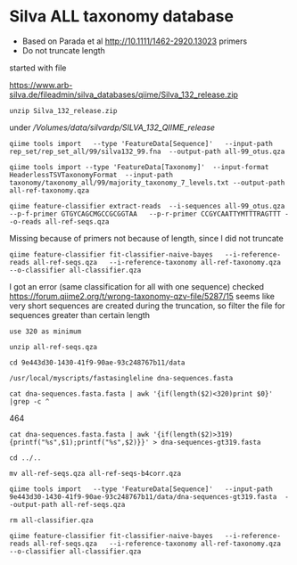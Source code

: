 # Silva ALL taxonomy database

* Based on Parada et al http://10.1111/1462-2920.13023 primers
* Do not truncate length

started with file

https://www.arb-silva.de/fileadmin/silva_databases/qiime/Silva_132_release.zip

`unzip Silva_132_release.zip`

under */Volumes/data/silvardp/SILVA_132_QIIME_release*

`qiime tools import   --type 'FeatureData[Sequence]'   --input-path  rep_set/rep_set_all/99/silva132_99.fna  --output-path all-99_otus.qza`

`qiime tools import --type 'FeatureData[Taxonomy]'  --input-format HeaderlessTSVTaxonomyFormat  --input-path taxonomy/taxonomy_all/99/majority_taxonomy_7_levels.txt --output-path all-ref-taxonomy.qza`

`qiime feature-classifier extract-reads  --i-sequences all-99_otus.qza   --p-f-primer GTGYCAGCMGCCGCGGTAA   --p-r-primer CCGYCAATTYMTTTRAGTTT --o-reads all-ref-seqs.qza`

Missing  because of primers not because of length, since I did not truncate

`qiime feature-classifier fit-classifier-naive-bayes   --i-reference-reads all-ref-seqs.qza   --i-reference-taxonomy all-ref-taxonomy.qza   --o-classifier all-classifier.qza`

I got an error (same classification for all with one sequence)
checked <https://forum.qiime2.org/t/wrong-taxonomy-qzv-file/5287/15>
seems like very short sequences are created during the truncation, so filter the file for sequences greater than certain length

```use 320 as minimum```

`unzip all-ref-seqs.qza`

`cd 9e443d30-1430-41f9-90ae-93c248767b11/data`

`/usr/local/myscripts/fastasingleline dna-sequences.fasta`

`cat dna-sequences.fasta.fasta | awk '{if(length($2)<320)print $0}' |grep -c ^`

464

`cat dna-sequences.fasta.fasta | awk '{if(length($2)>319){printf("%s",$1);printf("%s",$2)}}' > dna-sequences-gt319.fasta`

`cd ../..`

`mv all-ref-seqs.qza all-ref-seqs-b4corr.qza`

`qiime tools import   --type 'FeatureData[Sequence]'   --input-path  9e443d30-1430-41f9-90ae-93c248767b11/data/dna-sequences-gt319.fasta  --output-path all-ref-seqs.qza`

`rm all-classifier.qza`

`qiime feature-classifier fit-classifier-naive-bayes   --i-reference-reads all-ref-seqs.qza   --i-reference-taxonomy all-ref-taxonomy.qza   --o-classifier all-classifier.qza`
